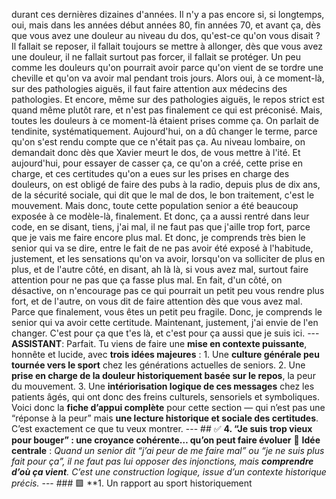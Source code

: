 durant ces dernières dizaines d'années. Il n'y a pas encore si, si longtemps, oui, mais dans les années début années 80, fin années 70, et avant ça, dès que vous avez une douleur au niveau du dos, qu'est-ce qu'on vous disait ? Il fallait se reposer, il fallait toujours se mettre à allonger, dès que vous avez une douleur, il ne fallait surtout pas forcer, il fallait se protéger. Un peu comme les douleurs qu'on pourrait avoir parce qu'on vient de se tordre une cheville et qu'on va avoir mal pendant trois jours. Alors oui, à ce moment-là, sur des pathologies aiguës, il faut faire attention aux médecins des pathologies. Et encore, même sur des pathologies aiguës, le repos strict est quand même plutôt rare, et n'est pas finalement ce qui est préconisé. Mais, toutes les douleurs à ce moment-là étaient prises comme ça. On parlait de tendinite, systématiquement. Aujourd'hui, on a dû changer le terme, parce qu'on s'est rendu compte que ce n'était pas ça. Au niveau lombaire, on demandait donc dès que Xavier meurt le dos, de vous mettre à l'ité. Et aujourd'hui, pour essayer de casser ça, ce qu'on a créé, cette prise en charge, et ces certitudes qu'on a eues sur les prises en charge des douleurs, on est obligé de faire des pubs à la radio, depuis plus de dix ans, de la sécurité sociale, qui dit que le mal de dos, le bon traitement, c'est le mouvement. Mais donc, toute cette population senior a été beaucoup exposée à ce modèle-là, finalement. Et donc, ça a aussi rentré dans leur code, en se disant, tiens, j'ai mal, il ne faut pas que j'aille trop fort, parce que je vais me faire encore plus mal. Et donc, je comprends très bien le senior qui va se dire, entre le fait de ne pas avoir été exposé à l'habitude, justement, et les sensations qu'on va avoir, lorsqu'on va solliciter de plus en plus, et de l'autre côté, en disant, ah là là, si vous avez mal, surtout faire attention pour ne pas que ça fasse plus mal. En fait, d'un côté, on désactive, on n'encourage pas ce qui pourrait un petit peu vous rendre plus fort, et de l'autre, on vous dit de faire attention dès que vous avez mal. Parce que finalement, vous êtes un petit peu fragile. Donc, je comprends le senior qui va avoir cette certitude. Maintenant, justement, j'ai envie de l'en changer. C'est pour ça que t'es là, et c'est pour ça aussi que je suis ici. --- **ASSISTANT**: Parfait. Tu viens de faire une **mise en contexte puissante**, honnête et lucide, avec **trois idées majeures** : 1. Une **culture générale peu tournée vers le sport** chez les générations actuelles de seniors. 2. Une **prise en charge de la douleur historiquement basée sur le repos**, la peur du mouvement. 3. Une **intériorisation logique de ces messages** chez les patients âgés, qui ont donc des freins culturels, sensoriels et symboliques. Voici donc la **fiche d’appui complète** pour cette section — qui n’est pas une “réponse à la peur” mais **une lecture historique et sociale des certitudes**. C’est exactement ce que tu veux montrer. --- ## ✅ **4. “Je suis trop vieux pour bouger” : une croyance cohérente… qu’on peut faire évoluer** 🎯 **Idée centrale** : *Quand un senior dit “j’ai peur de me faire mal” ou “je ne suis plus fait pour ça”, il ne faut pas lui opposer des injonctions, mais **comprendre d’où ça vient**. C’est une construction logique, issue d’un contexte historique précis.* --- ### 🟩 **1. Un rapport au sport historiquement